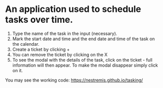# An application used to schedule tasks over time.

1. Type the name of the task in the input (necessary).
2. Mark the start date and time and the end date and time of the task on the calendar. 
3. Create a ticket by clicking +
4. You can remove the ticket by clicking on the X
5. To see the modal with the details of the task, click on the ticket - full information will then appear. To make the modal disappear simply click on it.

You may see the working code: https://nestremis.github.io/tasking/
